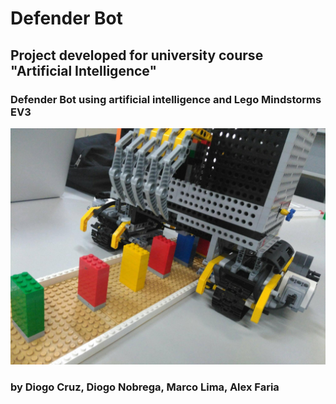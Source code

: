 # Defender Bot

## Project developed for university course "Artificial Intelligence"


### Defender Bot using artificial intelligence and Lego Mindstorms EV3

![alt text](https://github.com/dcx2202/Defender-Bot/blob/master/robo.jpg)


### by Diogo Cruz, Diogo Nobrega, Marco Lima, Alex Faria
